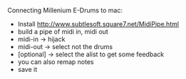 Connecting Millenium E-Drums to mac:

 * Install http://www.subtlesoft.square7.net/MidiPipe.html
 * build a pipe of midi in, midi out
 * midi-in -> hijack
 * midi-out -> select not the drums
 * [optional] -> select the alist to get some feedback
 * you can also remap notes
 * save it
